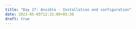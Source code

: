 ```yaml
---
title: "Day 17: Ansible - Installation and configuration"
date: 2023-05-05T12:31:09+05:30
draft: true
---
```


